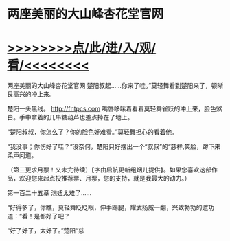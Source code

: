# 两座美丽的大山峰杏花堂官网

# <a href="https://github.com/dangole/dfs/issues/1">>>>>>>>>点/此/进/入/观/看/<<<<<<<<</a>

两座美丽的大山峰杏花堂官网
楚阳叔起……你来了哇。”莫轻舞看到楚阳来了，顿晰艮高兴的冲上来。

楚阳一头黑线。
http://fntpcs.com
嘴唇哆嗦着看着莫轻舞雀跃的冲上来，脸色煞白。手中拿着的几串糖葫芦也差点掉在了地上。

“楚阳叔叔，你怎么了？你的脸色好难看。”莫轻舞担心的看着他。

“我没事；你伤好了哇？”没奈何，楚阳只好摆出一个“叔叔”的“慈祥,笑脸，蹲下来柔声问道。

（第三更求月票！又未完待续）【字由启航更新组烟儿提供】。如果您喜欢这部作品，欢迎您来起点投推荐票、月票，您的支持，就是我最大的动力。）</p>

第一百二十五章 泡妞太难了……

“好得多了，你瞧，莫轻舞眨眨眼，伸手踢腿，耀武扬威一翻，兴致勃勃的邀功道：“看！是都好了吧？

“好了好了，太好了。”楚阳“慈
